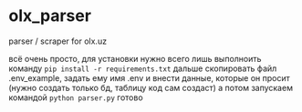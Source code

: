 # olx_parser
parser / scraper for olx.uz

всё очень просто, для установки нужно всего лишь выполноить команду
`pip install -r requirements.txt`
дальше скопировать файл .env_example, задать ему имя .env и внести данные, которые он просит (нужно создать только бд, таблицу код сам создаст)
а потом запускаем командой
`python parser.py`
готово
